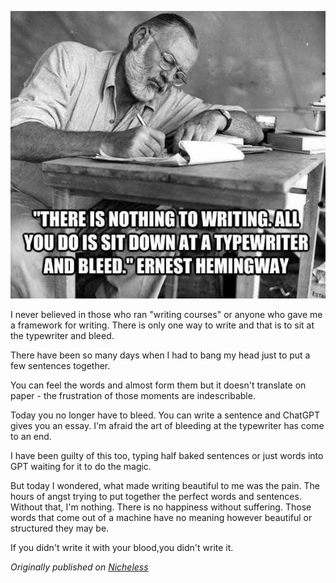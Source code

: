 ![Alt text](image.png)

I never believed in those who ran "writing courses" or anyone who gave me a framework for writing. There is only one way to write and that is to sit at the typewriter and bleed. 

There have been so many days when I had to bang my head just to put a few sentences together. 

You can feel the words and almost form them but it doesn't translate on paper - the frustration of those moments are indescribable. 

Today you no longer have to bleed. You can write a sentence and ChatGPT gives you an essay. I'm afraid the art of bleeding at the typewriter has come to an end. 

I have been guilty of this too, typing half baked sentences or just words into GPT waiting for it to do the magic. 

But today I wondered, what made writing beautiful to me was the pain. The hours of angst trying to put together the perfect words and sentences. Without that, I'm nothing. There is no happiness without suffering. Those words that come out of a machine have no meaning however beautiful or structured they may be. 

If you didn't write it with your blood,you didn't write it. 

*Originally published on [Nicheless](https://nicheless.blog/post/did-you-write-it-with-your-blo)*
